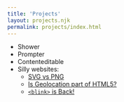 ```yaml
---
title: 'Projects'
layout: projects.njk
permalink: projects/index.html
---
```


- Shower
- Prompter
- Contenteditable
- Silly websites:
    - [SVG vs PNG](https://svgvspng.com/)
    - [Is Geolocation part of HTML5?](https://isgeolocationpartofhtml5.com/)
    - [`<blink>` is Back!](https://blink-is-back.com/)
